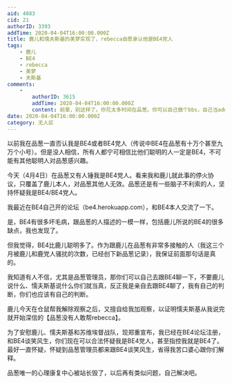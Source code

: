 ```yaml
---
aid: 4083
cid: 21
authorID: 3393
addTime: 2020-04-04T16:00:00.000Z
title: 鹿儿和懦夫斯基的美梦实现了，rebecca自愿承认他是BE4党人
tags:
    - 鹿儿
    - BE4
    - rebecca
    - 美梦
    - 夫斯基
comments:
    -
        authorID: 3615
        addTime: 2020-04-04T16:00:00.000Z
        content: 前辈，别这样了。你花太多时间在品葱。你可以自己做个bbs，自己当admin
date: 2020-04-04T16:00:00.000Z
category: 无人区
---
```


以前我在品葱一直否认我是BE4或者BE4党人（传说中BE4在品葱有十万个甚至九万个小号）。但是没人相信，所有人都宁可相信比他们聪明的人一定是BE4，不可能有其他聪明人对品葱感兴趣。

今天（4月4日）在品葱又有人锤我是BE4党人。看来我和鹿儿就此事的停火协议，只覆盖了鹿儿本人，对品葱其他人无效。品葱还是有一些脑子不利索的人，坚持怀疑我是BE4/BE4党人。

我最近在BE4自己开的论坛（be4.herokuapp.com），和BE4本人交流了一下。

是，BE4有很多坏毛病，跟品葱的人描述的一模一样，包括鹿儿所说的BE4的很多缺点，我也发现了。

但我觉得，BE4比鹿儿聪明多了。作为跟鹿儿在品葱有非常多接触的人（我这三个月被鹿儿和鹿党人骚扰的次数，已经创下新品葱记录），我保证前面那句话是真的。

我知道有人不信，尤其是品葱管理员，那你们可以自己去跟BE4聊一下，不要鹿儿说什么、懦夫斯基说什么你们就当真，反正我是亲自去跟BE4聊了，我有自己的判断，你们也应该有自己的判断。

鹿儿今天在仓鼠帮我解除观察之后，又擅自给我加观察，以证明懦夫斯基从我说完就开始深信的【品葱没有人敢帮rebecca】。

为了安慰鹿儿、懦夫斯基和苏维埃督战队，现郑重宣布，我已经在BE4论坛注册，和BE4谈笑风生，你们现在可以合法怀疑我是BE4党人，甚至指控我就是BE4了。最好一直怀疑，怀疑到品葱管理员都来跟BE4谈笑风生，省得我苦口婆心跟你们解释。

品葱唯一的心理康复中心被站长毁了，以后再有类似问题，自己解决吧。
